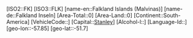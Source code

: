 ﻿---
location: [-51.7,-57.85]
type: Country
tags:
- geo/Country

SpocWebEntityId: 26893
isDeleted: false
confidential: public

---
[ISO2::FK]
[ISO3::FLK]
[name-en::Falkland Islands (Malvinas)]
[name-de::Falkland Inseln]
[Area-Total::0]
[Area-Land::0]
[Continent::South-America]
[VehicleCode::]
[Capital::[Stanley](geo/Continent/South-America/Falkland_Islands_(Malvinas)/Stanley.md)]
[Alcohol-l::]
[Language-Id::]
[geo-lon::-57.85]
[geo-lat::-51.7]

